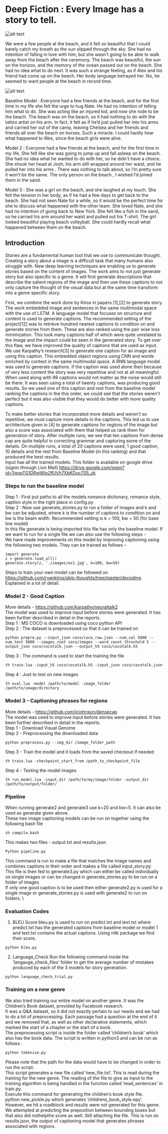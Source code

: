 # Deep Fiction : Every Image has a story to tell.

![alt text](https://github.com/shreyajn/DeepFiction/blob/master/2.png)

We were a few people at the beach, and it felt so beautiful that I could barely catch my breath as the sun slipped through the sky. She had no intention of falling in love with him, but she wasn't going to be able to walk away from the beach after the ceremony. The beach was beautiful, the sun on the horizon, and the memory of the ocean passed out on the beach. She had no idea what to do next. It was such a strange feeling, as if Alex and his friend had come up on the beach. Her body language betrayed her. No, he seemed to want people at the beach in record time.

![alt text](https://github.com/shreyajn/DeepFiction/blob/master/1.png)

Baseline Model : Everyone had a few friends at the beach, and for the first time in my life she felt the urge to hug Nate. He had no intention of telling him what to do. She was acting like an injured kid, and now she rode to be the beach. The beach was on the beach, so it had nothing to do with the tattoo artist on his arm. In fact, it felt as if he’d just pulled her into his arms and carried her out of the camp, leaving Chelsea and her friends and friends all over the beach on horses. Such a miracle. I could hardly hear what happened to Wes, since the beach girls were alive.

Model 2 : Everyone had a few friends at the beach, and for the first time in my life, She felt like she was going to jump up and fall asleep on the beach. She had no idea what he wanted to do with her, so he didn't have a choice. She shook her head at Josh, his arm still wrapped around her waist, and he pulled her into his arms . There was nothing to talk about, so I’m pretty sure it won’t be the same. The only person on the beach , I wished I’d joined them in the sand.

Model 3 : She was a girl on the beach, and she laughed at my touch. She felt the tension in her body, as if he had a few days to get back to the beach. She had not seen Nate for a while, so it would be the perfect time for she to discuss what happened with the other team. She loved Nate, and she had no intention of going back to New York. She felt like a fish in the sand, so he carried his arm around her waist and pulled out his T-shirt. The girl looked beautiful playing beach volleyball. She could hardly recall what happened between them on the beach.

## Introduction

Stories are a fundamental human tool that we use to communicate thought. Creating a story about a image is a difficult task that many humans also struggle with. New deep learning techniques are enabling us to generate stories based on the content of images. The work aims to not just generate story but also specific to a genre. It will first generate descriptions that describe the salient regions of the image and then use these captions to not only capture the thought of the visual data but at the same time transform into a genre specific story.

First, we combine the work done by Kiros in papers [1],[2] to generate story. The work embedded image and sentences in the same multimodal space with the use of LSTM. A language model that focuses on structure and content is used to generate captions. The recommended setting of the project[12] was to retrieve hundred nearest captions to condition on and generate stories from them. These are also ranked using the pair wise loss minimization. This took many captions half of which were quite unrelated to the image and the impact could be seen in the generated story. To get over this flaw, we have improved the quality of captions that are used as input. We use Karpathy’s research[3] to generate one caption for an image and using this caption. This embedded object regions using CNN and words enriched by context in the same multimodal space. A RNN language model was used to generate captions. If the caption was used alone then because of very less content the story was very repetitive and not at all meaningful. When used along with 99 captions would not matter as the noise would still be there. It was seen using a total of twenty captions, was producing good results. So we used one of this caption and rest from the baseline model ranking the captions in the this order, we could see that the stories weren't perfect but it was also visible that they would do better with  more quality captions.

To make better stories that incorporated more details and weren’t so repetitive, we must capture more details in the captions. This led us to use architecture given in [4] to generate captions for regions of the image but also a score was associated with them that helped us rank them for generation of story. After multiple runs, we see that ten captions from dense cap are quite helpful in correcting grammar and capturing some of the details. On multiple runs, a total of 20 captions were used, 1 good caption, 10 details and the rest from Baseline Model (in this ranking) and that produced the best results. \
Input has all the trained models. This folder is available on google drive (signin through Lion Mail)
https://drive.google.com/open?id=1jqopTG1DRwWIo2ffJVh7XbKDuc7S5_zk

### Steps to run the baseline model

Step 1 : First put paths to all the models romance dictionary, romance style, caption style in the right place in config.py \
Step 2 : Now use generate_stories.py to run a folder of images and k and bw can be adjusted, where k is the number of captions to condition on and bw is the beam width. Recommended setting is k = 100, bw = 50 (for base line model) \
In this file generate is being imported this file has only the baseline model. If we want to run for a single file we can also use the following steps - \
We have made improvements on this model by improving captioning using the following two models. They can be trained as follows – 
```
import generate 
z = generate.load_all() 
generate.story(z, './images/ex1.jpg', k=100, bw=50)
```

Steps to train your own model can be followed on https://github.com/ryankiros/skip-thoughts/tree/master/decoding. \
Explained in a lot of detail. 

### Model 2 - Good Caption 
More details - https://github.com/karpathy/neuraltalk2 \
The model was used to improve input before stories were generated. It has been further described in detail in the reports.\
Step 1 : MS COCO is downloaded using coco python API \
Step 2 : The dataset is preprocessed so that it can be trained on 
```
python prepro.py --input_json coco/coco_raw.json --num_val 5000 --num_test 5000 --images_root coco/images --word_count_threshold 5 --output_json coco/cocotalk.json --output_h5 coco/cocotalk.h5 
```
Step 3 : The command is used to start the training the file 
```
th train.lua -input_h5 coco/cocotalk.h5 -input_json coco/cocotalk.json 
```
Step 4 : Just to test on new images 
```
th eval.lua -model /path/to/model -image_folder /path/to/image/directory 
```

### Model  3 -  Captioning phrases for regions 

More details - https://github.com/jcjohnson/densecap \
The model was used to improve input before stories were generated. It has been further described in detail in the reports.\
Step 1 -  Download Visual Genome \
Step 2  - Preprocessing the downloaded data 
```
python preprocess.py --img_dir /image_folder_path 
```
Step 3 - Train the model and it loads from the saved checkout if needed 
```
th train.lua -checkpoint_start_from /path_to_checkpoint_file 
```
Step 4 - Testing the model images 
```
th run_model.lua -input_dir /path/to/my/image/folder -output_dir /path/to/output/folder/ 
```

### Pipeline

When running generate2 and generate3 use k=20 and bw=5. It can also be used as generate given above. \
These two image captioning models can be run on together using the following bash file 
```
sh compile.bash 
```
This makes two files - output.txt and results.json 
```
Python pipeline.py
```
This command is run to make a file that matches the image names and combines captions in their order and makes a file called input_story.py \
This file is then fed to generate3.py which can either be called individually on single images or can be changed in generate_stories.py to be run on a folder of images \
If only one good caption is to be used then either generate2.py is used for a single image or generate_stories.py is used with generate2 to run on folders. \

### Evaluation Codes
1. BLEU Score 
 bleu.py is used to run on predict.txt and text.txt where predict.txt has the generated captions from baseline model or model 1 and text.txt contains the actual captions. Using nltk package we find their score.
```
python bleu.py
```
2. Language_Check
Run the following command inside the ‘langauge_check_files’ folder to get the average number of mistakes produced by each of the 3 models for story generation. 
```
python language_check_trial.py
```
### Training on a new genre

We also tried training our entire model on another genre. It was the Children’s Book dataset, provided by Facebook research. \
It was a Q&A dataset, so it did not exactly pertain to our needs and we had to do a bit of preprocessing. Each passage had a question at the end of it and we removed that, as well as other declarative statements, which marked the start of a chapter or the start of a book. \
The preprocessing script is inside the folder called ‘children’s book’ which also has the book data. The script is written in python3 and can be run as follows : 
```
python tokenize.py 
```
Please note that the path for the data would have to be changed in order to run the script. \
This script generates a new file called ‘new_file.txt’. This is read during the training for the new genre. The reading of the file to give as input to the training algorithm is being handled in the function called ‘read_sentences’ in train.py. \
Execute this command for generating the children’s book style file. \
python new_pickle.py  which generates ‘childrens_book_style.npy’. \
However, we hit a roadblock and results were not generated for this genre. \
We attempted at predicting the preposition between bounding boxes but that also did nothelpthe score as well. Still attaching the file. This is run on results.json, the output of captioning model that generates phrases associated with regions. 
